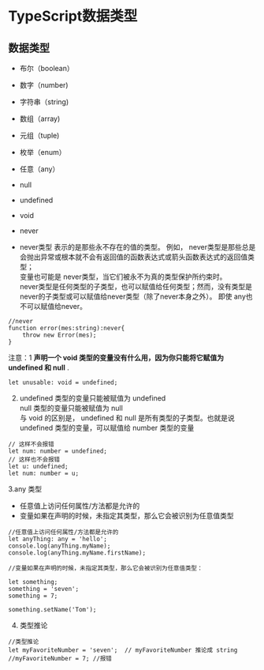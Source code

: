 # TypeScript数据类型

## 数据类型
- 布尔（boolean）
- 数字（number)
- 字符串（string)
- 数组（array)
- 元组（tuple)
- 枚举（enum）
- 任意（any）
- null
- undefined
- void
- never 


- never类型
表示的是那些永不存在的值的类型。 例如， never类型是那些总是会抛出异常或根本就不会有返回值的函数表达式或箭头函数表达式的返回值类型；    
变量也可能是 never类型，当它们被永不为真的类型保护所约束时。    
never类型是任何类型的子类型，也可以赋值给任何类型；然而，没有类型是never的子类型或可以赋值给never类型（除了never本身之外）。 即使 any也不可以赋值给never。  
 
```
//never
function error(mes:string):never{
    throw new Error(mes);
}
```


 
注意：1  __声明一个 void 类型的变量没有什么用，因为你只能将它赋值为 undefined 和 null__ .

```
let unusable: void = undefined;
```


2. undefined 类型的变量只能被赋值为 undefined    
null 类型的变量只能被赋值为 null   
与 void 的区别是， undefined 和 null 是所有类型的子类型。也就是说undefined 类型的变量，可以赋值给 number 类型的变量   

```
// 这样不会报错
let num: number = undefined;
// 这样也不会报错
let u: undefined;
let num: number = u;
```

3.any 类型

- 任意值上访问任何属性/方法都是允许的
- 变量如果在声明的时候，未指定其类型，那么它会被识别为任意值类型

```
//任意值上访问任何属性/方法都是允许的
let anyThing: any = 'hello';
console.log(anyThing.myName);
console.log(anyThing.myName.firstName);

//变量如果在声明的时候，未指定其类型，那么它会被识别为任意值类型：

let something;
something = 'seven';
something = 7;

something.setName('Tom');
```

4. 类型推论

```
//类型推论
let myFavoriteNumber = 'seven';  // myFavoriteNumber 推论成 string
//myFavoriteNumber = 7; //报错
```





